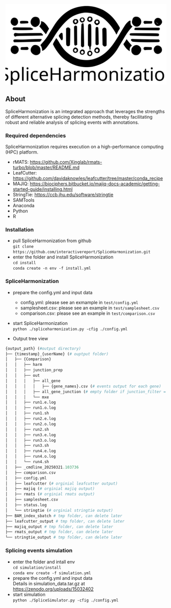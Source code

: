 ![alt text](https://github.com/interactivereport/SpliceHarmonization/blob/main/figures/SpliceHarmonization%20LOGO.svg)

## About
SpliceHarmonization is an integrated approach that leverages the strengths of different alternative splicing detection methods, thereby facilitating robust and reliable analysis of splicing events with annotations.
### Required dependencies
SpliceHarmonization requires execution on a high-performance computing (HPC) platform.
- rMATS: https://github.com/Xinglab/rmats-turbo/blob/master/README.md
- LeafCutter: https://github.com/davidaknowles/leafcutter/tree/master/conda_recipe
- MAJIQ: https://biociphers.bitbucket.io/majiq-docs-academic/getting-started-guide/installing.html
- StringTie: https://ccb.jhu.edu/software/stringtie
- SAMTools
- Anaconda
- Python
- R
  
### Installation 
- pull SpliceHarmonization from github \
        `git clone https://github.com/interactivereport/SpliceHarmonization.git`
- enter the folder and install SpliceHarmonization \
        `cd install` \
        `conda create -n env -f install.yml`

### SpliceHarmonization
- prepare the config.yml and input data 
    - config.yml: please see an exmample in `test/config.yml`
    - samplesheet.csv: please see an example in `test/samplesheet.csv`
    - comparison.csv: please see an example in `test/comparison.csv`
- start SpliceHarmonization \
  `python ./spliceharmonization.py -cfig ./config.yml`

- Output tree view
```python
{output_path} (#output directory)
├── {timestamp}_{userName} (# ouptput folder)
│   ├── {Comparison}
│   │   ├── harm
│   │   ├── junction_prep
│   │   ├── out
│   │   │   ├── all_gene
│   │   │   │   ├── {gene_names}.csv (# events output for each gene)
│   │   │   ├── all_gene_junction (# empty folder if junction_filter = False)
│   │   │   └── mxe
│   │   ├── run1.e.log
│   │   ├── run1.o.log
│   │   ├── run1.sh
│   │   ├── run2.e.log
│   │   ├── run2.o.log
│   │   ├── run2.sh
│   │   ├── run3.e.log
│   │   ├── run3.o.log
│   │   ├── run3.sh
│   │   ├── run4.e.log
│   │   ├── run4.o.log
│   │   └── run4.sh
│   ├── _cmdline_20250321.103736
│   ├── comparison.csv
│   ├── config.yml
│   ├── leafcutter (# orginial leafcutter output)
│   ├── majiq (# orginial majiq output)
│   ├── rmats (# orginial rmats output)
│   ├── samplesheet.csv
│   ├── status.log
│   └── stringtie (# orginial stringtie output)
├── BAM_index_sbatch # tmp folder, can delete later
├── leafcutter_output # tmp folder, can delete later
├── majiq_output # tmp folder, can delete later
├── rmats_output # tmp folder, can delete later
└── stringtie_output # tmp folder, can delete later
```
  
### Splicing events simulation 
- enter the folder and intall env \
        `cd simulation/install` \
        `conda env create -f simulation.yml`
- prepare the config.yml and input data \
        Details in simulation_data.tar.gz at https://zenodo.org/uploads/15032402 
- start simulation \
        `python ./SpliceSimulator.py -cfig ./config.yml`
